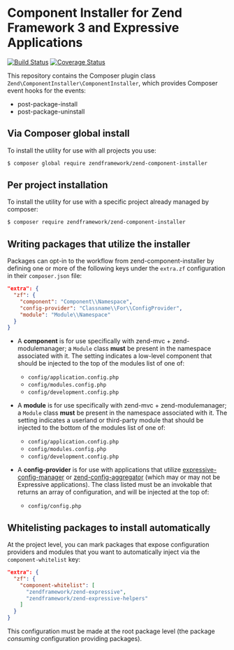 # Component Installer for Zend Framework 3 and Expressive Applications
[![Build Status](https://secure.travis-ci.org/zendframework/zend-component-installer.svg?branch=master)](https://secure.travis-ci.org/zendframework/zend-component-installer)
[![Coverage Status](https://coveralls.io/repos/github/zendframework/zend-component-installer/badge.svg?branch=master)](https://coveralls.io/github/zendframework/zend-component-installer?branch=master)

This repository contains the Composer plugin class `Zend\ComponentInstaller\ComponentInstaller`,
which provides Composer event hooks for the events:

- post-package-install
- post-package-uninstall

## Via Composer global install

To install the utility for use with all projects you use:

```bash
$ composer global require zendframework/zend-component-installer
```

## Per project installation

To install the utility for use with a specific project already managed by
composer:

```bash
$ composer require zendframework/zend-component-installer
```

## Writing packages that utilize the installer

Packages can opt-in to the workflow from zend-component-installer by defining
one or more of the following keys under the `extra.zf` configuration in their
`composer.json` file:

```json
"extra": {
  "zf": {
    "component": "Component\\Namespace",
    "config-provider": "Classname\\For\\ConfigProvider",
    "module": "Module\\Namespace"
  }
}
```

- A **component** is for use specifically with zend-mvc + zend-modulemanager;
  a `Module` class **must** be present in the namespace associated with it.
  The setting indicates a low-level component that should be injected to the top
  of the modules list of one of:
  - `config/application.config.php`
  - `config/modules.config.php`
  - `config/development.config.php`

- A **module** is for use specifically with zend-mvc + zend-modulemanager;
  a `Module` class **must** be present in the namespace associated with it.
  The setting indicates a userland or third-party module that should be injected
  to the bottom of the modules list of one of:
  - `config/application.config.php`
  - `config/modules.config.php`
  - `config/development.config.php`

- A **config-provider** is for use with applications that utilize
  [expressive-config-manager](https://github.com/mtymek/expressive-config-manager)
  or [zend-config-aggregator](https://github.com/zendframework/zend-config-aggregator)
  (which may or may not be Expressive applications). The class listed must be an
  invokable that returns an array of configuration, and will be injected at the
  top of:
  - `config/config.php`

## Whitelisting packages to install automatically

At the project level, you can mark packages that expose configuration providers
and modules that you want to automatically inject via the `component-whitelist`
key:

```json
"extra": {
  "zf": {
    "component-whitelist": [
      "zendframework/zend-expressive",
      "zendframework/zend-expressive-helpers"
    ]
  }
}
```

This configuration must be made at the root package level (the package
_consuming_ configuration providing packages).
